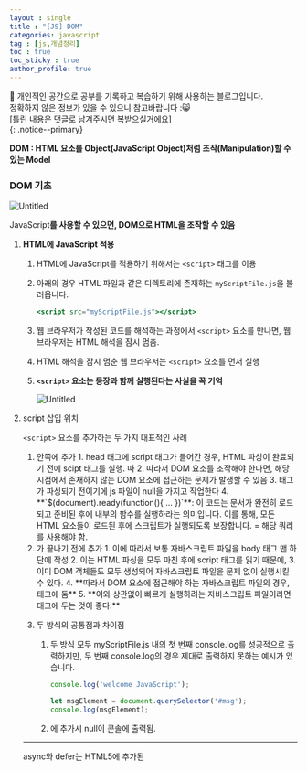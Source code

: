 ```yaml
---
layout : single
title : "[JS] DOM"
categories: javascript
tag : [js,개념정리]
toc : true
toc_sticky : true
author_profile: true
---
```


📌 개인적인 공간으로 공부를 기록하고 복습하기 위해 사용하는 블로그입니다. <br>
정확하지 않은 정보가 있을 수 있으니 참고바랍니다 :😸 <br>
[틀린 내용은 댓글로 남겨주시면 복받으실거에요]  
{: .notice--primary}

**DOM : HTML 요소를 Object(JavaScript Object)처럼 조작(Manipulation)할 수 있는 Model**

### DOM 기초

![Untitled](%5BJS%5D%20DOM%2004fb95218a244052a4ecd3bbaad97e55/Untitled.png)

JavaScript**를 사용할 수 있으면, DOM으로 HTML을 조작할 수 있음**

1. **HTML에 JavaScript 적용**
    1. HTML에 JavaScript를 적용하기 위해서는 `<script>` 태그를 이용
    2. 아래의 경우 HTML 파일과 같은 디렉토리에 존재하는 `myScriptFile.js`을 불러옵니다.
        
        ```jsx
        <script src="myScriptFile.js"></script>
        ```
        
    3. 웹 브라우저가 작성된 코드를 해석하는 과정에서 `<script>` 요소를 만나면, 웹 브라우저는 HTML 해석을 잠시 멈춤. 
    4. HTML 해석을 잠시 멈춘 웹 브라우저는 `<script>` 요소를 먼저 실행
    5. **`<script>` 요소는 등장과 함께 실행된다는 사실을 꼭 기억**
        
        ![Untitled](%5BJS%5D%20DOM%2004fb95218a244052a4ecd3bbaad97e55/Untitled%201.png)
        
2. script 삽입 위치
    
    `<script>` 요소를 추가하는 두 가지 대표적인 사례
    
    1. <head> 안쪽에  추가
        1. <head>head 태그에 script 태그가 들어간 경우, HTML 파싱이 완료되기 전에 scipt 태그를 실행. 따
        2. 따라서 DOM 요소를 조작해야 한다면, 해당 시점에서 존재하지 않는 DOM 요소에 접근하는 문제가 발생할 수 있음 
        3. <body> 태그가 파싱되기 전이기에 js 파일이 null을 가지고 작업한다
        4. **`$(document).ready(function(){ ... })`**: 이 코드는 문서가 완전히 로드되고 준비된 후에 내부의 함수를 실행하라는 의미입니다. 이를 통해, 모든 HTML 요소들이 로드된 후에 스크립트가 실행되도록 보장합니다. = 해당 쿼리를 사용해야 함.
        
    2. </body>가 끝나기 전에 추가
        1. 이에 따라서 보통 자바스크립트 파일을 body 태그 맨 하단에 작성 
        2. 이는 HTML 파싱을 모두 마친 후에 script 태그를 읽기 때문에, 
        3. 이미 DOM 객체들도 모두 생성되어 자바스크립트 파일을 문제 없이 실행시킬 수 있다.
        4. **따라서 DOM 요소에 접근해야 하는 자바스크립트 파일의 경우, <body> 태그에 둠** 
        5. **이와 상관없이 빠르게 실행하려는 자바스크립트 파일이라면 <head> 태그에 두는 것이 좋다.**
        
    3. 두 방식의 공통점과 차이점
        1. 두 방식 모두 myScriptFile.js 내의 첫 번째 console.log를 성공적으로 출력하지만,
        두 번째 console.log의 경우 제대로 출력하지 못하는 예시가 있습니다.
            
            ```jsx
            console.log('welcome JavaScript');
            
            let msgElement = document.querySelector('#msg');
            console.log(msgElement);
            ```
            
        2. <head>에 추가시 null이 콘솔에 출력됨.
    
    ---
    
    async와 defer는 HTML5에 추가된 <script> 속성이다. 
    
    이들은 HTML 파싱과 스크립트 다운로드를 병렬적으로 진행
    
    1. **async**
        1.  <script> 태그를 비동기적으로 실행
        2.  script 태그를 다운받고 실행하는 과정에서 HTML 파싱이 멈추는 문제를 해결할 수 있다.
    2. **defer**
        1. script 태그가 여러 개일 때, defer 속성은 위에서 부터 순서대로 실행하게 한다.
        2.  async 속성과 마찬가지로 HTML 파싱을 중단시키지는 않지만, 파싱이 모두 종료된 후 실행하도록 한다. 
        3. 이에 따라 원하는 방향대로 스크립트를 실행할 수 있는 것이다.
    
    ---
    
    퀴즈. 
    
    id의 이름이 nav인 div 엘리먼트를 포함해서, 모든 자식 엘리먼트의 class 이름을 console.log를 사용하여 확인하는 방법을 의사 코드(pseudocode)로 작성하세요.
    
    ![Untitled](%5BJS%5D%20DOM%2004fb95218a244052a4ecd3bbaad97e55/Untitled%202.png)
    

### DOM 다루기

JS와 JQuery 두가지 있는데 JQuery는 react등등 사용하지 못하는 곳 이 많음.

## JS

**완전요약**

```jsx
//div 요소 생성 및 내용생성 - 아직 html내에 보이지않는 상태
const tweetDiv = document.createElement('div');
tweetDiv.textContent = 'hi jerry';

//추가할 클래스 조회 
const findDiv = document.querySelector('.tweet');

// 클래스의 자식요소로 추가 - html의 tweet클래스의 첫번째요소의 자식에 추가된 것이 보임
findDiv.append(tweetDiv);

// 요소에 클래스 추가 
tweetDiv.classList.add('abc');

// 이미있는 클래스에 새로운 클래스 추가
findDiv.classList.add('tweeta');

//remove
//1. 알고 있는 요소만 삭제
tweetDiv.remove();
//2. 해당 클래스만 삭제
const tweets = document.querySelectorAll('.tweet')
tweets.forEach(function(tweet){
    tweet.remove();
})

//removeChild
//1. TweetList만 남기고 삭제
const container = document.querySelector('#container');
while (container.children.length > 1) {
  container.removeChild(container.lastChild);
}
//2. container 내 모두 삭제
const container = document.querySelector('#container');
while (container.firstChild) {
  container.removeChild(container.firstChild);
}
```

![Untitled](%5BJS%5D%20DOM%2004fb95218a244052a4ecd3bbaad97e55/Untitled%203.png)

---

remove -1

![Untitled](%5BJS%5D%20DOM%2004fb95218a244052a4ecd3bbaad97e55/Untitled%204.png)

removeChild-1

![Untitled](%5BJS%5D%20DOM%2004fb95218a244052a4ecd3bbaad97e55/Untitled%205.png)

remove -2

![Untitled](%5BJS%5D%20DOM%2004fb95218a244052a4ecd3bbaad97e55/Untitled%206.png)

removeChild-2

![Untitled](%5BJS%5D%20DOM%2004fb95218a244052a4ecd3bbaad97e55/Untitled%207.png)

### 요약

![Untitled](%5BJS%5D%20DOM%2004fb95218a244052a4ecd3bbaad97e55/Untitled%208.png)

1. Create
    
    
    ```jsx
    const tweetDiv = document.createElement('div');
    tweetDiv.textContent = 'hi jerry';
    ```
    
    ![Untitled](%5BJS%5D%20DOM%2004fb95218a244052a4ecd3bbaad97e55/Untitled%209.png)
    
    ![Untitled](%5BJS%5D%20DOM%2004fb95218a244052a4ecd3bbaad97e55/Untitled%2010.png)
    
2. read
    
    
    ```jsx
    const findDiv = document.querySelector('.tweet');
    ```
    
    ![Untitled](%5BJS%5D%20DOM%2004fb95218a244052a4ecd3bbaad97e55/Untitled%2011.png)
    
    ![Untitled](%5BJS%5D%20DOM%2004fb95218a244052a4ecd3bbaad97e55/Untitled%2012.png)
    
3. Append
    
    
    ```jsx
    findDiv.append(tweetDiv);
    ```
    
    ![Untitled](%5BJS%5D%20DOM%2004fb95218a244052a4ecd3bbaad97e55/Untitled%2013.png)
    
4. update
    
    
    ```jsx
    tweetDiv.classList.add('abc');
    findDiv.classList.add('tweeta');
    ```
    
    ![Untitled](%5BJS%5D%20DOM%2004fb95218a244052a4ecd3bbaad97e55/Untitled%2014.png)
    
    ![Untitled](%5BJS%5D%20DOM%2004fb95218a244052a4ecd3bbaad97e55/Untitled%2015.png)
    
5. Delete
    1. remove() :  삭제하려는 요소의 위치를 알고 있는 경우
        
        
        ```jsx
        tweetDiv.remove();
        ```
        
        ![Untitled](%5BJS%5D%20DOM%2004fb95218a244052a4ecd3bbaad97e55/Untitled%2016.png)
        
        ![Untitled](%5BJS%5D%20DOM%2004fb95218a244052a4ecd3bbaad97e55/Untitled%2017.png)
        
    2. innerHTML -  보안상 권장안함.
        
        
    3. removeChild
        1. container 내 모두 삭제
            
            
            ```jsx
            const container = document.querySelector('#container');
            while (container.firstChild) {
              container.removeChild(container.firstChild);
            }
            ```
            
            ![Untitled](%5BJS%5D%20DOM%2004fb95218a244052a4ecd3bbaad97e55/Untitled%2018.png)
            
            ![Untitled](%5BJS%5D%20DOM%2004fb95218a244052a4ecd3bbaad97e55/Untitled%2019.png)
            
        
        b. TweetList만 남기고 삭제
        
        ```jsx
        const container = document.querySelector('#container');
        while (container.children.length > 1) {
          container.removeChild(container.lastChild);
        }
        ```
        
        ![Untitled](%5BJS%5D%20DOM%2004fb95218a244052a4ecd3bbaad97e55/Untitled%2020.png)
        
        ![Untitled](%5BJS%5D%20DOM%2004fb95218a244052a4ecd3bbaad97e55/Untitled%2021.png)
        
    4. 해당 클래스만 삭제 
        
        
        ```jsx
        const tweets = document.querySelectorAll('.tweet')
        tweets.forEach(function(tweet){
            tweet.remove();
        })
        // or
        for (let tweet of tweets){
            tweet.remove()
        }
        ```
        
        ![Untitled](%5BJS%5D%20DOM%2004fb95218a244052a4ecd3bbaad97e55/Untitled%2022.png)
        

### Create

1. document 객체의 createElement 메서드
    1. 예제 1. 새로운<div>요소 만들기
        
        ```jsx
        document.createElement('div')
        ```
        
    2. 변수에 할당
        
        ```jsx
        const tweetDiv = document.createElement('div')
        ```
        
        - 실행결과
            
            ![Untitled](%5BJS%5D%20DOM%2004fb95218a244052a4ecd3bbaad97e55/Untitled%2023.png)
            
    3. but, html에는 나타나지 않음.
        1. `tweetDiv`라는 요소는 현재 공중부양 중
        
        ![zzQEJU2F0-1597040532407.gif](%5BJS%5D%20DOM%2004fb95218a244052a4ecd3bbaad97e55/zzQEJU2F0-1597040532407.gif)
        
    4. 만든 순간 변수에만 담겨져 있고 DOM에는 안 올라가 있음
2. 이후 Append를 통해 트리구조에 연결할 수 있음

### Append

1. CREATE에서 만든 `tweetDiv`라는 변수는 아직 "공중부양"을 하고 있습니다.
2. Append Method를 사용해 트리구조에 연결
    1. 변수 tweetDiv에 담긴 새로운 <div> 요소를 <body> 요소에 append
        
        ```jsx
        document.body.append(tweetDiv);
        ```
        
    2. 실행 결과
        1. 개발자 도구 Elements 탭에서 변경사항을 확인할 수 있습니다.
        
        ![Untitled](%5BJS%5D%20DOM%2004fb95218a244052a4ecd3bbaad97e55/Untitled%2024.png)
        

### Read

DOM을 이용하여 HTML Element를 조회하는 방법

1. `querySelector`의 첫 번째 인자로 선택자(selector)를 전달하여 확인
    1. 선택자로는 **HTML 요소(`"div"`), id, class 세 가지**가 가장 많이 사용
    2.  **query** 조회하다. **querySelector**는 선택자를 조회한다는 의미
2. **querySelector** 
    1. 예제 - 클래스 이름이 `tweet` 인 HTML 엘리먼트 중 첫 번째 엘리먼트를 조회
        
        ```jsx
        const oneTweet = document.querySelector('.tweet')
        ```
        
        1. 결과
            
            ![Untitled](%5BJS%5D%20DOM%2004fb95218a244052a4ecd3bbaad97e55/Untitled%2025.png)
            
        2. HTML 문서에는 클래스 이름이 tweet 인 요소가 여러 개 있는 데, 변수 `oneTweet`에 할당된 요소는 단 하나 
    
3. **querySelectorAll**
    1. 여러 개의 요소를 한 번에 가져오기 위해서는, **`querySelectorAll`**을 사용
        
        ```jsx
        const tweets = document.querySelectorAll('.tweet');
        ```
        
    2. 조회한 HTML 요소들은 ***배열처럼***  for문을 사용할 수 있음(iterator 속성을 가지고 있어서) ⇒ but 배열은 아니고 유사배열 :  [Array-like Object](https://developer.mozilla.org/en-US/docs/Web/JavaScript/Guide/Indexed_collections#Working_with_array-like_objects)
    3. 위 iv의 설명 예제
        - 유사배열
            
            ![Untitled](%5BJS%5D%20DOM%2004fb95218a244052a4ecd3bbaad97e55/Untitled%2026.png)
            
        - 반복문.
            
            ```jsx
            for(let i =0; i<tweets.length; i++){console.log(tweets[i])};
            ```
            
            ![Untitled](%5BJS%5D%20DOM%2004fb95218a244052a4ecd3bbaad97e55/Untitled%2027.png)
            
    
4. 참고 : **getElementById()**
    
    ```jsx
    const getOneTweet = document.getElementById('container')
    const queryOneTweet = document.querySelector('#container')
    console.log(getOneTweet === queryOneTweet) // true
    ```
    
    - getElementById와 querySelector로 각각 받아 온 container 요소는 하나의 요소
        1. getElementById : `querySelector`와 비슷한 역할을 하는 오래된 방식-레거시
        2.  만약 이전 버전의 브라우저(인터넷 익스플로러) 호환성을 신경 써야 한다면, 이런 옛날 방식을 사용해야 할 수도 있음. 실제 동작은 동일하니 이런 메서드가 있다는 것 정도는 알아두기
5.  querySelector를 활용하여 요소 추가
    1. tweetDiv를 container의 마지막 자식 요소로 추가
        
        ```jsx
        const queryOneTweet = document.querySelector('#container')
        container.append(tweetDiv);
        // === queryOneTweet.append(tweetDiv);
        ```
        
        1. tweetDiv 생성 (Create) : const tweetDiv = document.createElement('div');
            
            ![Untitled](%5BJS%5D%20DOM%2004fb95218a244052a4ecd3bbaad97e55/Untitled%2028.png)
            
            ![Untitled](%5BJS%5D%20DOM%2004fb95218a244052a4ecd3bbaad97e55/Untitled%2029.png)
            
        2. const queryOneTweet = document.querySelector('#container'), container.append(tweetDiv);
            
            ![Untitled](%5BJS%5D%20DOM%2004fb95218a244052a4ecd3bbaad97e55/Untitled%2030.png)
            
            ![Untitled](%5BJS%5D%20DOM%2004fb95218a244052a4ecd3bbaad97e55/Untitled%2031.png)
            

### update

1. classList.add
    1. Read 5번에서 추가한 tweetDiv
        
        ```jsx
        const tweetDiv = document.createElement('div');
        const queryOneTweet = document.querySelector('#container');
        container.append(tweetDiv);
        ```
        
        ![Untitled](%5BJS%5D%20DOM%2004fb95218a244052a4ecd3bbaad97e55/Untitled%2032.png)
        
    2. **tweetDiv.classList.add(’tweeta’)**
        
        ![Untitled](%5BJS%5D%20DOM%2004fb95218a244052a4ecd3bbaad97e55/Untitled%2033.png)
        
        1. querySelector로 추가한 tweeta 클래스를 조회할 수 있게 함.
            
            ![Untitled](%5BJS%5D%20DOM%2004fb95218a244052a4ecd3bbaad97e55/Untitled%2034.png)
            
        2. tweeta  클래스에 tweet 클래스까지 추가
            
            ![Untitled](%5BJS%5D%20DOM%2004fb95218a244052a4ecd3bbaad97e55/Untitled%2035.png)
            
            ![Untitled](%5BJS%5D%20DOM%2004fb95218a244052a4ecd3bbaad97e55/Untitled%2036.png)
            

### Delete

1. 요소의 위치를 알고 있는 경우
    1. id가 container인 요소 아래에 tweetDiv를 추가하고, remove로 삭제
        
        ```jsx
        const container = document.querySelector('#container')
        const oneDiv = document.createElement('div')
        container.append(oneDiv)
        oneDiv.remove() // 이렇게 append 했던 요소를 삭제할 수 있다.
        ```
        
        ![-xqqRNSO8-1597041273061.gif](%5BJS%5D%20DOM%2004fb95218a244052a4ecd3bbaad97e55/-xqqRNSO8-1597041273061.gif)
        
2. 여러개의 자식 요소를 삭제 - innerHTML ,  removeChild
    1. innerHTML
        
        아주 간단하게 모든 자식 요소를 지울 수 있음
        
        ```jsx
        document.querySelector('#container').innerHTML = '';
        ```
        
        But, [innerHTML은 보안에서 몇 가지 문제를 가지고](https://developer.mozilla.org/en-US/docs/Web/API/Element/innerHTML#Security_considerations) 있음.
        
    2. removeChild
        1.  모든 자식 요소를 삭제하기 위해, 반복문(while, for, etc.)을 활용
            1. 모든 자식요소 삭제 `: removeChild`와 `while`을 이용해 자식 요소를 삭제
                
                ```jsx
                const container = document.querySelector('#container');
                while (container.firstChild) {
                  container.removeChild(container.firstChild);
                }
                ```
                
                1. 자식 요소가 남아있지 않을 때까지, 첫 번째 자식 요소를 삭제
                2. 제목에 해당하는 H2 "Tweet List"까지 삭제됨
                    
                    ![Untitled](%5BJS%5D%20DOM%2004fb95218a244052a4ecd3bbaad97e55/Untitled%2037.png)
                    
            2.  H2 "Tweet List"만 남기고 삭제
                
                ```jsx
                const container = document.querySelector('#container');
                while (container.children.length > 1) {
                  container.removeChild(container.lastChild);
                }
                ```
                
    3. 클래스 이름이 tweet인 요소만 찾아서 제거
        
        ```jsx
        const tweets = document.querySelectorAll('.tweet')
        tweets.forEach(function(tweet){
            tweet.remove();
        })
        // or
        for (let tweet of tweets){
            tweet.remove()
        }
        ```
        

### JQuery

1. Create
    1. JavaScript의 **`document.createElement`**에 해당하는 jQuery 코드는 **`$('<태그명>')`**
    
    ```jsx
    $('<div>')
    
    //변수에 할당
    const tweetDiv = $('<div>')
    const $oneDiv = $('<div></div>');
    
    //textContent를 사용해 문자열 입력
    $oneDiv.text('dev');
    console.log($oneDiv); // <div>dev</div>
    ```
    
2. Append
    
    ```jsx
    //요소를 body에 추가
    $('body').append(tweetDiv);
    
    //내용 추가
    tweetDiv.text('새로운 트윗 내용');
    
    //html 내용 추가
    tweetDiv.html('<strong>새로운 트윗 내용</strong>');
    
    //요소를 특정 컨테이너에 추가
    $('#container').append(tweetDiv);
    
    // 모든 요소를 한 줄로 (html 제외)
    $('<div></div>').text('새로운 트윗 내용').appendTo('body');
    
    //class 추가
    $oneDiv.addClass('tweet');
    console.log($oneDiv); // <div class="tweet">dev</div>
    
    //#container에 oneDiv를 추가
    $('#container').append($oneDiv);
    
    // 콘솔에 $oneDiv의 HTML 코드 출력하여 확인
    console.log($oneDiv.prop('outerHTML'));
    
    ```
    
    - **`class`**와 **`id`** 외에 다른 속성을 추가하고 싶다면, **`.attr()`** 메서드를 사용
        - **`oneDiv.attr('data-custom', 'value')`**와 같이 사용하여 **`data-custom`** 속성을 추가
    
3. Select
    
    ```jsx
    //클래스 이름이 tweet인 요소 중 첫번째 요소 조회
    const oneTweet = $('.tweet').first();
    
    //클래스 이름이 tweet인 모든 요소 조회
    const tweets = $('.tweet');
    
    //**.each()** 메서드를 사용해 각 요소에 대해 반복 작업을 수행할 수 있음
    tweets.each(function(index, element) {
        console.log(index);
    		console.log(element);
    });
    
    //요소에 클래스 추가하고 부모 요소에 추가하기
    $('<div></div>') // 새로운 div 요소 생성
        .addClass('tweet') // tweet 클래스 추가
        .appendTo('#container'); // #container 요소의 마지막 자식으로 추가
    ```
    
4. Delete
    
    ```jsx
    //tweetDiv 추가 후 삭제하기
    $('#container').append('<div id="tweetDiv"></div>');
    $('#tweetDiv').remove();
    
    //#container 아래 모든 요소 삭제하기
    $('#container').empty();
    
    //모든 자식 요소 삭제하기 (while 사용)
    const $container = $('#container');
    while ($container.children().length > 1) {
      $container.children().first().remove();
    }
    
    //#container의 자식 요소 중 마지막 요소만 남기기
    const $container = $('#container');
    while ($container.children().length > 1) {
      $container.children().first().remove();
    }
    
    //클래스 이름이 tweet인 요소만 찾아서 제거하기
    $('.tweet').remove();
    ```
    

### 이벤트객체

이벤트 객체는 사용자 입력(`onclick`, `onkeyup`, `onscroll` 등)을 트리거로 발생한 이벤트 정보를 담은 객체

JS

[**`keydown`과 `keyup`](https://www.notion.so/JS-DOM-04fb95218a244052a4ecd3bbaad97e55?pvs=21)  / [`mouseover`와 `mouseout`](https://www.notion.so/JS-DOM-04fb95218a244052a4ecd3bbaad97e55?pvs=21) / [`load` 이벤트](https://www.notion.so/JS-DOM-04fb95218a244052a4ecd3bbaad97e55?pvs=21) / [`scroll` 이벤트](https://www.notion.so/JS-DOM-04fb95218a244052a4ecd3bbaad97e55?pvs=21) / [클릭 이벤트](https://www.notion.so/JS-DOM-04fb95218a244052a4ecd3bbaad97e55?pvs=21)**

[`dbclick`](https://www.notion.so/JS-DOM-04fb95218a244052a4ecd3bbaad97e55?pvs=21) / `[mousenter](https://www.notion.so/JS-DOM-04fb95218a244052a4ecd3bbaad97e55?pvs=21)` / `[mouseleave](https://www.notion.so/JS-DOM-04fb95218a244052a4ecd3bbaad97e55?pvs=21)`

[`keypress](https://www.notion.so/JS-DOM-04fb95218a244052a4ecd3bbaad97e55?pvs=21)` / [`focus`](https://www.notion.so/JS-DOM-04fb95218a244052a4ecd3bbaad97e55?pvs=21) / [`blur`](https://www.notion.so/JS-DOM-04fb95218a244052a4ecd3bbaad97e55?pvs=21)

[`input`](https://www.notion.so/JS-DOM-04fb95218a244052a4ecd3bbaad97e55?pvs=21) / [`change`](https://www.notion.so/JS-DOM-04fb95218a244052a4ecd3bbaad97e55?pvs=21) / [`submit`](https://www.notion.so/JS-DOM-04fb95218a244052a4ecd3bbaad97e55?pvs=21)

[`resize`](https://www.notion.so/JS-DOM-04fb95218a244052a4ecd3bbaad97e55?pvs=21) / [`unload`](https://www.notion.so/JS-DOM-04fb95218a244052a4ecd3bbaad97e55?pvs=21) / [`contextmenu`](https://www.notion.so/JS-DOM-04fb95218a244052a4ecd3bbaad97e55?pvs=21) 

### JS

1. **`keydown`과 `keyup` 이벤트**
    1. addEventListener
        
        ```jsx
        <!DOCTYPE html>
        <html>
        <body>
        
        <p>키보드를 누르고 놓으면 알림이 표시됩니다.</p>
        
        <script>
        document.addEventListener("keydown", function(event) {
          console.log("키 다운: " + event.key);
        });
        
        document.addEventListener("keyup", function(event) {
          console.log("키 업: " + event.key);
        });
        </script>
        
        </body>
        </html>
        
        ```
        
    2. on이벤트함수
        
        ```jsx
        <html>
        <body>
        
        <input type="text" id="keyInput">
        
        <script>
        var input = document.getElementById("keyInput");
        
        input.onKeydown = function() {
          console.log('키 다운');
        };
        
        input.onkeyup = function() {
          console.log('키 업');
        };
        </script>
        
        </body>
        </html>
        
        ```
        
2. **`mouseover`와 `mouseout` 이벤트**
    1. addEventListener
        
        ```jsx
        <html>
        <body>
        
        <div id="hoverMe" style="width: 200px; height: 100px; background-color: yellow;">
          여기에 마우스를 가져다 대세요.
        </div>
        
        <script>
        var element = document.getElementById("hoverMe");
        element.addEventListener("mouseover", function() {
          console.log('마우스 오버');
        });
        element.addEventListener("mouseout", function() {
          console.log('마우스 아웃');
        });
        </script>
        
        </body>
        </html>
        ```
        
    2. on이벤트함수
        
        ```jsx
        <!DOCTYPE html>
        <html>
        <body>
        
        <div id="hoverMe" style="width: 200px; height: 100px; background-color: yellow;">
          여기에 마우스를 가져다 대세요.
        </div>
        
        <script>
        var div = document.getElementById("hoverMe");
        
        div.onmouseover = function() {
          console.log('마우스 오버');
        };
        
        div.onmouseout = function() {
          console.log('마우스 아웃');
        };
        </script>
        
        </body>
        </html>
        ```
        
3. **`load` 이벤트**
    1. addEventListener
        
        ```jsx
        <!DOCTYPE html>
        <html>
        <body>
        
        <p>이 페이지가 로드되면 콘솔에 메시지가 표시됩니다.</p>
        
        <script>
        window.addEventListener("load", function() {
          console.log('페이지 로드 완료');
        });
        </script>
        
        </body>
        </html>
        ```
        
    2. on이벤트함수
        
        ```jsx
        <!DOCTYPE html>
        <html>
        <body>
        
        <script>
        window.onload = function() {
          console.log('페이지 로드됨');
        };
        </script>
        
        </body>
        </html>
        ```
        
4. **`scroll` 이벤트**
    1. addEventListener
        
        ```jsx
        <!DOCTYPE html>
        <html>
        <body>
        
        <div style="height: 1000px">
          이 페이지를 스크롤하면 콘솔에 메시지가 표시됩니다.
        </div>
        
        <script>
        window.addEventListener("scroll", function() {
          console.log('스크롤 발생');
        });
        </script>
        
        </body>
        </html>
        ```
        
    2. on이벤트함수
        
        ```jsx
        
        <!DOCTYPE html>
        <html>
        <body>
        
        <div id="scrollable" style="width: 100%; height: 100px; overflow: auto;">
          <div style="height: 500px;">
            스크롤해 보세요.
          </div>
        </div>
        
        <script>
        var scrollableDiv = document.getElementById("scrollable");
        
        scrollableDiv.onscroll = function() {
          console.log('스크롤 발생');
        };
        </script>
        
        </body>
        </html>
        ```
        
5. **클릭 이벤트**
    1. addEventListener
        
        ```jsx
        <!DOCTYPE html>
        <html>
        <body>
        
        <button id="clickMe">클릭하세요</button>
        
        <script>
        document.getElementById("clickMe").addEventListener("click", function() {
          alert('버튼 클릭됨!');
        });
        </script>
        
        </body>
        </html>
        
        ```
        
    2. on이벤트함수
        
        ```jsx
        <!DOCTYPE html>
        <html>
        <body>
        
        <button id="clickButton">클릭하세요</button>
        
        <script>
        var button = document.getElementById("clickButton");
        
        button.onclick = function() {
          console.log('버튼 클릭됨');
        };
        </script>
        
        </body>
        </html>
        ```
        

---

이외 JavaScript에서는 다양한 이벤트 리스너

### **마우스 이벤트**

1. **`dblclick`**: 더블 클릭 이벤트
    
    ```jsx
    element.addEventListener('dblclick', function(event) {
        console.log('Element was double-clicked');
    });
    
    ```
    
2. **`mouseenter`**: 마우스 커서가 요소에 들어갈 때
    
    ```jsx
    element.addEventListener('mouseenter', function(event) {
        console.log('Mouse entered the element');
    });
    
    ```
    
3. **`mouseleave`**: 마우스 커서가 요소에서 나갈 때
    
    ```jsx
    javascript코드 복사
    element.addEventListener('mouseleave', function(event) {
        console.log('Mouse left the element');
    });
    
    ```
    

### **키보드 이벤트**

1. **`keypress`**: 키를 누르고 있을 때 (deprecated, **`keydown`**이나 **`keyup`** 사용 권장)
    
    ```jsx
    javascript코드 복사
    document.addEventListener('keypress', function(event) {
        console.log('Key is being pressed:', event.key);
    });
    
    ```
    

### **포커스 이벤트**

1. **`focus`**: 요소가 포커스를 받을 때
    
    ```jsx
    javascript코드 복사
    element.addEventListener('focus', function(event) {
        console.log('Element received focus');
    });
    
    ```
    
2. **`blur`**: 요소가 포커스를 잃을 때
    
    ```jsx
    javascript코드 복사
    element.addEventListener('blur', function(event) {
        console.log('Element lost focus');
    });
    
    ```
    

### **입력 이벤트**

1. **`input`**: 사용자가 입력할 때 (주로 텍스트 필드에 사용)
    
    ```jsx
    javascript코드 복사
    inputElement.addEventListener('input', function(event) {
        console.log('Input value changed:', event.target.value);
    });
    
    ```
    
2. **`change`**: 요소의 값이 변경될 때 (주로 폼 요소에 사용)
    
    ```jsx
    javascript코드 복사
    inputElement.addEventListener('change', function(event) {
        console.log('Input value changed:', event.target.value);
    });
    
    ```
    

### **폼 이벤트**

1. **`submit`**: 폼이 제출될 때
    
    ```jsx
    javascript코드 복사
    formElement.addEventListener('submit', function(event) {
        event.preventDefault(); // 기본 폼 제출 동작을 막음
        console.log('Form was submitted');
    });
    
    ```
    

### **기타 이벤트**

1. **`resize`**: 창 크기가 변경될 때
    
    ```jsx
    javascript코드 복사
    window.addEventListener('resize', function(event) {
        console.log('Window was resized');
    });
    
    ```
    
2. **`unload`**: 페이지가 언로드될 때
    
    ```jsx
    javascript코드 복사
    window.addEventListener('unload', function(event) {
        console.log('Page is being unloaded');
    });
    
    ```
    
3. **`contextmenu`**: 사용자가 마우스 오른쪽 버튼을 클릭할 때
    
    ```jsx
    javascript코드 복사
    element.addEventListener('contextmenu', function(event) {
        event.preventDefault(); // 기본 컨텍스트 메뉴를 막음
        console.log('Right-clicked on the element');
    });
    
    ```
    

### JQuery

**keydown과 keyup 이벤트**

```jsx
$(document).on("keydown", function(event) {
  console.log("키 다운: " + event.key);
});

$(document).on("keyup", function(event) {
  console.log("키 업: " + event.key);
});

// Input 예제
$("#keyInput").keydown(function() {
  console.log('키 다운');
});

$("#keyInput").keyup(function() {
  console.log('키 업');
});
```

**2. mouseover와 mouseout 이벤트**

```jsx
$("#hoverMe").mouseover(function() {
  console.log('마우스 오버');
});

$("#hoverMe").mouseout(function() {
  console.log('마우스 아웃');
});
```

**3. load 이벤트**

```jsx
$(window).on("load", function() {
  console.log('페이지 로드 완료');
});

// onLoad는 문서 전체가 아닌 특정 요소에 대해서는 jQuery에서 직접적으로 지원하지 않습니다.
// 대신, DOM이 준비되었을 때 실행되는 $(document).ready()를 사용할 수 있습니다.
$(document).ready(function() {
  console.log('문서 준비됨');
});
```

**4. scroll 이벤트**

```jsx
$(window).scroll(function() {
  console.log('스크롤 발생');
});

// 특정 요소에 대한 스크롤 이벤트
$("#scrollable").scroll(function() {
  console.log('스크롤 발생');
});
```

**5. 클릭 이벤트**

```jsx
$("#clickMe").click(function() {
  alert('버튼 클릭됨!');
});

// 또는 on 메소드를 사용
$("#clickButton").on("click", function() {
  console.log('버튼 클릭됨');
});
```